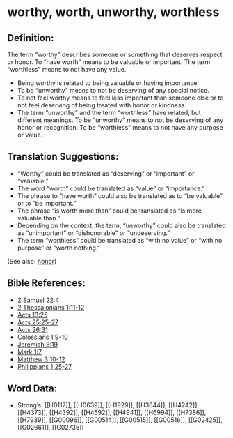# worthy, worth, unworthy, worthless

## Definition:

The term “worthy” describes someone or something that deserves respect or honor. To “have worth” means to be valuable or important. The term “worthless” means to not have any value.

* Being worthy is related to being valuable or having importance
* To be “unworthy” means to not be deserving of any special notice.
* To not feel worthy means to feel less important than someone else or to not feel deserving of being treated with honor or kindness.
* The term “unworthy” and the term “worthless” have related, but different meanings. To be “unworthy” means to not be deserving of any honor or recognition. To be “worthless” means to not have any purpose or value.

## Translation Suggestions:

* “Worthy” could be translated as “deserving” or “important” or “valuable.”
* The word “worth” could be translated as “value” or “importance.”
* The phrase to “have worth” could also be translated as to “be valuable” or to “be important.”
* The phrase “is worth more than” could be translated as “is more valuable than.”
* Depending on the context, the term, “unworthy” could also be translated as “unimportant” or “dishonorable” or “undeserving.”
* The term “worthless” could be translated as “with no value” or “with no purpose” or “worth nothing.”

(See also: [honor](../kt/honor.md))

## Bible References:

* [2 Samuel 22:4](rc://en/tn/help/2sa/22/04)
* [2 Thessalonians 1:11-12](rc://en/tn/help/2th/01/11)
* [Acts 13:25](rc://en/tn/help/act/13/25)
* [Acts 25:25-27](rc://en/tn/help/act/25/25)
* [Acts 26:31](rc://en/tn/help/act/26/31)
* [Colossians 1:9-10](rc://en/tn/help/col/01/09)
* [Jeremiah 8:19](rc://en/tn/help/jer/08/19)
* [Mark 1:7](rc://en/tn/help/mrk/01/07)
* [Matthew 3:10-12](rc://en/tn/help/mat/03/10)
* [Philippians 1:25-27](rc://en/tn/help/php/01/25)

## Word Data:

* Strong’s: [[H0117]], [[H0639]], [[H1929]], [[H3644]], [[H4242]], [[H4373]], [[H4392]], [[H4592]], [[H4941]], [[H6994]], [[H7386]], [[H7939]], [[G00096]], [[G00514]], [[G00515]], [[G00516]], [[G02425]], [[G02661]], [[G02735]]
